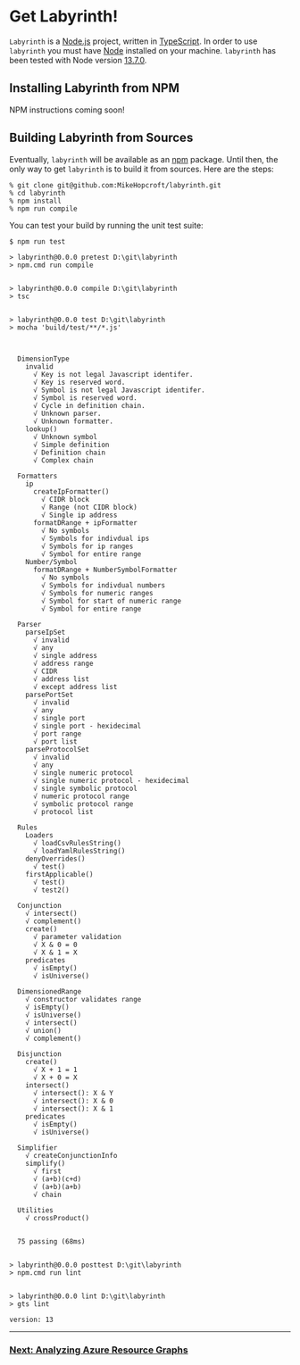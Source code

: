 # Get Labyrinth!

`Labyrinth` is a [Node.js](https://nodejs.org/en/) project,
written in [TypeScript](https://www.typescriptlang.org/).
In order to use `labyrinth` you must have
[Node](https://nodejs.org/en/download/) installed on your machine.
`labyrinth` has been tested with Node version [13.7.0](https://nodejs.org/download/release/v13.7.0/).

## Installing Labyrinth from NPM

NPM instructions coming soon!

## Building Labyrinth from Sources

Eventually, `labyrinth` will be available as an [npm](https://www.npmjs.com) package. Until then, the only way to get `labyrinth` is to build it from sources. Here are the steps:

~~~
% git clone git@github.com:MikeHopcroft/labyrinth.git
% cd labyrinth
% npm install
% npm run compile
~~~

You can test your build by running the unit test suite:

[//]: # (verbatim npm run test)
~~~
$ npm run test

> labyrinth@0.0.0 pretest D:\git\labyrinth
> npm.cmd run compile


> labyrinth@0.0.0 compile D:\git\labyrinth
> tsc


> labyrinth@0.0.0 test D:\git\labyrinth
> mocha 'build/test/**/*.js'



  DimensionType
    invalid
      √ Key is not legal Javascript identifer.
      √ Key is reserved word.
      √ Symbol is not legal Javascript identifer.
      √ Symbol is reserved word.
      √ Cycle in definition chain.
      √ Unknown parser.
      √ Unknown formatter.
    lookup()
      √ Unknown symbol
      √ Simple definition
      √ Definition chain
      √ Complex chain

  Formatters
    ip
      createIpFormatter()
        √ CIDR block
        √ Range (not CIDR block)
        √ Single ip address
      formatDRange + ipFormatter
        √ No symbols
        √ Symbols for indivdual ips
        √ Symbols for ip ranges
        √ Symbol for entire range
    Number/Symbol
      formatDRange + NumberSymbolFormatter
        √ No symbols
        √ Symbols for indivdual numbers
        √ Symbols for numeric ranges
        √ Symbol for start of numeric range
        √ Symbol for entire range

  Parser
    parseIpSet
      √ invalid
      √ any
      √ single address
      √ address range
      √ CIDR
      √ address list
      √ except address list
    parsePortSet
      √ invalid
      √ any
      √ single port
      √ single port - hexidecimal
      √ port range
      √ port list
    parseProtocolSet
      √ invalid
      √ any
      √ single numeric protocol
      √ single numeric protocol - hexidecimal
      √ single symbolic protocol
      √ numeric protocol range
      √ symbolic protocol range
      √ protocol list

  Rules
    Loaders
      √ loadCsvRulesString()
      √ loadYamlRulesString()
    denyOverrides()
      √ test()
    firstApplicable()
      √ test()
      √ test2()

  Conjunction
    √ intersect()
    √ complement()
    create()
      √ parameter validation
      √ X & 0 = 0
      √ X & 1 = X
    predicates
      √ isEmpty()
      √ isUniverse()

  DimensionedRange
    √ constructor validates range
    √ isEmpty()
    √ isUniverse()
    √ intersect()
    √ union()
    √ complement()

  Disjunction
    create()
      √ X + 1 = 1
      √ X + 0 = X
    intersect()
      √ intersect(): X & Y
      √ intersect(): X & 0
      √ intersect(): X & 1
    predicates
      √ isEmpty()
      √ isUniverse()

  Simplifier
    √ createConjunctionInfo
    simplify()
      √ first
      √ (a+b)(c+d)
      √ (a+b)(a+b)
      √ chain

  Utilities
    √ crossProduct()


  75 passing (68ms)


> labyrinth@0.0.0 posttest D:\git\labyrinth
> npm.cmd run lint


> labyrinth@0.0.0 lint D:\git\labyrinth
> gts lint

version: 13
~~~

---
### [Next: Analyzing Azure Resource Graphs](./azure_resource_graph.md)